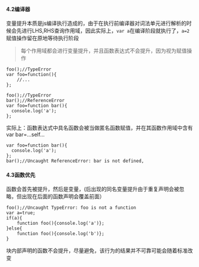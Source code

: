 
#### 4.2编译器
变量提升本质是js编译执行造成的，由于在执行前编译器对词法单元进行解析的时候会先进行LHS,RHS查询作用域，因此实际上，```var a```在编译阶段就执行了，```a=2```赋值操作留在原地等待执行阶段

>每个作用域都会进行变量提升，并且函数表达式不会提升，因为视为赋值操作
```
foo();//TypeError
var foo=function(){
    //...
};
```

```
foo();//TypeError
bar();//ReferenceError
var foo=function bar(){
  console.log('a');
};
```
实际上：函数表达式中具名函数会被当做匿名函数赋值，并在其函数作用域中含有var bar=...self...
```
var foo=function bar(){
  console.log('a');
};
bar();//Uncaught ReferenceError: bar is not defined,
```

#### 4.3函数优先
函数会首先被提升，然后是变量，(后出现的同名变量提升由于重复声明会被忽略，但出现在后面的函数声明会覆盖前面）

```
foo();//Uncaught TypeError: foo is not a function
var a=true;
if(a){
    function foo(){console.log('a')};
}else{
    function foo(){console.log('b')};
}
```
块内部声明的函数不会提升，尽量避免，该行为的结果并不可靠可能会随着标准改变
